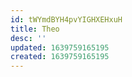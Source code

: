 ```yaml
---
id: tWYmdBYH4pvYIGHXEHxuH
title: Theo
desc: ''
updated: 1639759165195
created: 1639759165195
---
```


